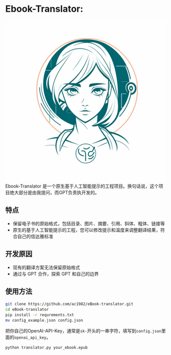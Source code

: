 # Ebook-Translator: 
![eBook-GPT-Translator Logo](./logo.png)
Ebook-Translator 是一个原生基于人工智能提示的工程项目。换句话说，这个项目绝大部分是由我提问，而GPT负责执开发的。

## 特点

- 保留电子书的原始格式，包括目录、图片、摘要、引用、斜体、粗体、链接等
- 原生的基于人工智能提示的工程，您可以修改提示和温度来调整翻译结果，符合自己的信达雅标准

## 开发原因
- 现有的翻译方案无法保留原始格式
- 通过与 GPT 合作，探索 GPT 和自己的边界

## 使用方法
```bash
git clone https://github.com/ac1982/eBook-translator.git
cd eBook-translator
pip install -r requrements.txt
mv config_example.json config.json
```
把你自己的OpenAI-API-Key，通常是```sk-```开头的一串字符，填写到```config.json```里面的```openai_api_key```。

```bash
python translator.py your_ebook.epub
```
